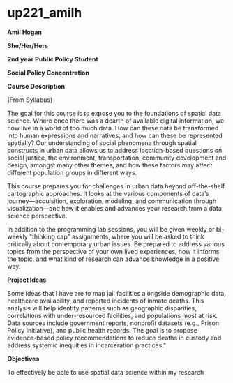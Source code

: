 # up221_amilh
**Amil Hogan**

**She/Her/Hers**

**2nd year Public Policy Student**

**Social Policy Concentration**

**Course Description**

(From Syllabus)

The goal for this course is to expose you to the foundations of spatial data science. Where once there was a dearth of available digital information, we now live in a world of too much data. How can these data be transformed into human expressions and narratives, and how can these be represented spatially? Our understanding of social phenomena through spatial constructs in urban data allows us to address location-based questions on social justice, the environment, transportation, community development and design, amongst many other themes, and how these factors may affect different population groups in different ways.

This course prepares you for challenges in urban data beyond off-the-shelf cartographic approaches. It looks at the various components of data’s journey—acquisition, exploration, modeling, and communication through visualization—and how it enables and advances your research from a data science perspective.

In addition to the programming lab sessions, you will be given weekly or bi-weekly "thinking cap" assignments, where you will be asked to think critically about contemporary urban issues. Be prepared to address various topics from the perspective of your own lived experiences, how it informs the topic, and what kind of research can advance knowledge in a positive way.

**Project Ideas**

Some Ideas that I have are to map jail facilities alongside demographic data, healthcare availability, and reported incidents of inmate deaths. This analysis will help identify patterns such as geographic disparities, correlations with under-resourced facilities, and populations most at risk. Data sources include government reports, nonprofit datasets (e.g., Prison Policy Initiative), and public health records. The goal is to propose evidence-based policy recommendations to reduce deaths in custody and address systemic inequities in incarceration practices."

**Objectives**

To effectively be able to use spatial data science within my research
